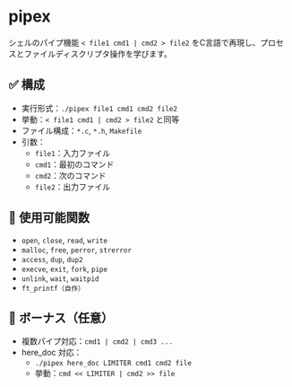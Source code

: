 # pipex

シェルのパイプ機能 `< file1 cmd1 | cmd2 > file2` をC言語で再現し、プロセスとファイルディスクリプタ操作を学びます。

## ✅ 構成

- 実行形式：`./pipex file1 cmd1 cmd2 file2`
- 挙動：`< file1 cmd1 | cmd2 > file2` と同等
- ファイル構成：`*.c`, `*.h`, `Makefile`
- 引数：
  - `file1`：入力ファイル
  - `cmd1`：最初のコマンド
  - `cmd2`：次のコマンド
  - `file2`：出力ファイル

## 🔧 使用可能関数

- `open`, `close`, `read`, `write`
- `malloc`, `free`, `perror`, `strerror`
- `access`, `dup`, `dup2`
- `execve`, `exit`, `fork`, `pipe`
- `unlink`, `wait`, `waitpid`
- `ft_printf（自作）`

## 💎 ボーナス（任意）

- 複数パイプ対応：`cmd1 | cmd2 | cmd3 ...`
- here_doc 対応：
  - `./pipex here_doc LIMITER cmd1 cmd2 file`
  - 挙動：`cmd << LIMITER | cmd2 >> file`

